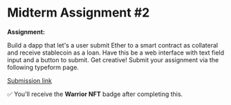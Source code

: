 # Midterm Assignment #2

**Assignment:**

Build a dapp that let's a user submit Ether to a smart contract as collateral and receive stablecoin as a loan. Have this be a web interface with text field input and a button to submit. Get creative! Submit your assignment via the following typeform page.&#x20;

[Submission link ](https://ce6xacyp6x0.typeform.com/to/yOMq8Bjz)

✅ You'll receive the **Warrior NFT** badge after completing this.
